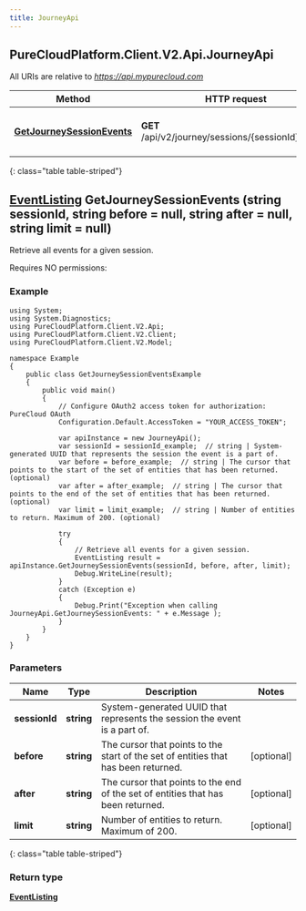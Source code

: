 ```yaml
---
title: JourneyApi
---
```

## PureCloudPlatform.Client.V2.Api.JourneyApi

All URIs are relative to *https://api.mypurecloud.com*

| Method | HTTP request | Description |
| ------------- | ------------- | ------------- |
| [**GetJourneySessionEvents**](JourneyApi.html#getjourneysessionevents) | **GET** /api/v2/journey/sessions/{sessionId}/events | Retrieve all events for a given session. |
{: class="table table-striped"}

<a name="getjourneysessionevents"></a>

## [**EventListing**](EventListing.html) GetJourneySessionEvents (string sessionId, string before = null, string after = null, string limit = null)



Retrieve all events for a given session.



Requires NO permissions: 


### Example
```{"language":"csharp"}
using System;
using System.Diagnostics;
using PureCloudPlatform.Client.V2.Api;
using PureCloudPlatform.Client.V2.Client;
using PureCloudPlatform.Client.V2.Model;

namespace Example
{
    public class GetJourneySessionEventsExample
    {
        public void main()
        { 
            // Configure OAuth2 access token for authorization: PureCloud OAuth
            Configuration.Default.AccessToken = "YOUR_ACCESS_TOKEN";

            var apiInstance = new JourneyApi();
            var sessionId = sessionId_example;  // string | System-generated UUID that represents the session the event is a part of.
            var before = before_example;  // string | The cursor that points to the start of the set of entities that has been returned. (optional) 
            var after = after_example;  // string | The cursor that points to the end of the set of entities that has been returned. (optional) 
            var limit = limit_example;  // string | Number of entities to return. Maximum of 200. (optional) 

            try
            { 
                // Retrieve all events for a given session.
                EventListing result = apiInstance.GetJourneySessionEvents(sessionId, before, after, limit);
                Debug.WriteLine(result);
            }
            catch (Exception e)
            {
                Debug.Print("Exception when calling JourneyApi.GetJourneySessionEvents: " + e.Message );
            }
        }
    }
}
```

### Parameters


|Name | Type | Description  | Notes |
|------------- | ------------- | ------------- | -------------|
| **sessionId** | **string**| System-generated UUID that represents the session the event is a part of. |  |
| **before** | **string**| The cursor that points to the start of the set of entities that has been returned. | [optional]  |
| **after** | **string**| The cursor that points to the end of the set of entities that has been returned. | [optional]  |
| **limit** | **string**| Number of entities to return. Maximum of 200. | [optional]  |
{: class="table table-striped"}

### Return type

[**EventListing**](EventListing.html)

